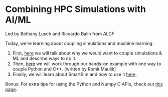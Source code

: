 # Combining HPC Simulations with AI/ML

Led by Bethany Lusch and Riccardo Balin from ALCF

Today, we're learning about coupling simulations and machine learning.

1. First, [here](Background.md) we will talk about why we would want to couple simulations & ML and describe ways to do it.
2. Then, [here](ML_PythonC++_Embedding/README.md) we will work through our hands-on example with one way to couple Python and C++. (written by Romit Maulik)
3. Finally, we will learn about SmartSim and how to use it [here](HandsOn_SmartSim.md). 

Bonus:
For extra tips for using the Python and Numpy C APIs, check out [this page](Tips.md).
